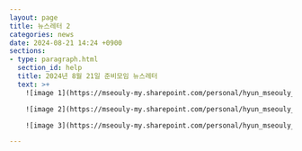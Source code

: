 ```yaml
---
layout: page
title: 뉴스레터 2
categories: news
date: 2024-08-21 14:24 +0900
sections:
- type: paragraph.html
  section_id: help
  title: 2024년 8월 21일 준비모임 뉴스레터
  text: >+
    ![image 1](https://mseouly-my.sharepoint.com/personal/hyun_mseouly_org/Documents/Images/a01.JPG)

    ![image 2](https://mseouly-my.sharepoint.com/personal/hyun_mseouly_org/Documents/Images/a02.JPG)

    ![image 3](https://mseouly-my.sharepoint.com/personal/hyun_mseouly_org/Documents/Images/a03.JPG)

---
```


